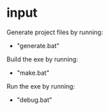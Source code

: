 # input
Generate project files by running:
- "generate.bat"

Build the exe by running:
- "make.bat"

Run the exe by running:
- "debug.bat"
